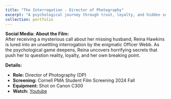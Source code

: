 ```yaml
---
title: "The Interrogation - Director of Photography"
excerpt: "A psychological journey through trust, loyalty, and hidden secrets. \\Screened at Cornell PMA Student Film Screening 2024 Fall<br/><img src='/images/interrogation.png'>"
collection: portfolio
---
```


**Social Media:**
**About the Film:**  
After receiving a mysterious call about her missing husband, Reina Hawkins is lured into an unsettling interrogation by the enigmatic Officer Webb. As the psychological game deepens, Reina uncovers horrifying secrets that push her to question reality, loyalty, and her own breaking point.

**Details:**
- **Role:** Director of Photography (DP)
- **Screening:** Cornell PMA Student Film Screening 2024 Fall
- **Equipment:** Shot on Canon C300
- **Watch:** [Youtube](https://www.youtube.com/watch?v=mj6vcqwWXWI)
